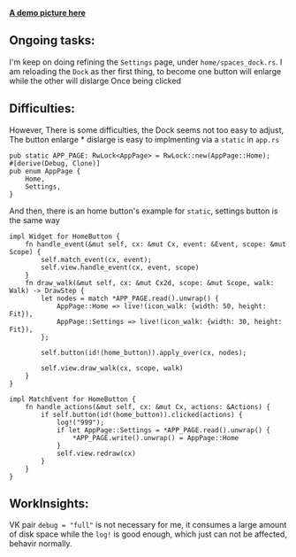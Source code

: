 [**A demo picture here**](https://github.com/Demolemon11/Demolemon11.github.io/blob/hotfix/2024-10-16_18-20-22.png)

## Ongoing tasks:
I'm keep on doing refining the `Settings` page, under `home/spaces_dock.rs`.
I am reloading the `Dock` as ther first thing,
to become one button will enlarge while the other will dislarge Once being clicked
## Difficulties:
However, There is some difficulties, the Dock seems not too easy to adjust,
The button enlarge * dislarge is easy to implmenting via a `static` in `app.rs`

```
pub static APP_PAGE: RwLock<AppPage> = RwLock::new(AppPage::Home);
#[derive(Debug, Clone)]
pub enum AppPage {
    Home,
    Settings,
}
```
And then, there is an home button's example for `static`, settings button is the same way
```
impl Widget for HomeButton {
    fn handle_event(&mut self, cx: &mut Cx, event: &Event, scope: &mut Scope) {
        self.match_event(cx, event);
        self.view.handle_event(cx, event, scope)
    }
    fn draw_walk(&mut self, cx: &mut Cx2d, scope: &mut Scope, walk: Walk) -> DrawStep {
        let nodes = match *APP_PAGE.read().unwrap() {
            AppPage::Home => live!(icon_walk: {width: 50, height: Fit}),
            AppPage::Settings => live!(icon_walk: {width: 30, height: Fit}),
        };

        self.button(id!(home_button)).apply_over(cx, nodes);

        self.view.draw_walk(cx, scope, walk)
    }
}

impl MatchEvent for HomeButton {
    fn handle_actions(&mut self, cx: &mut Cx, actions: &Actions) {
        if self.button(id!(home_button)).clicked(actions) {
            log!("999");
            if let AppPage::Settings = *APP_PAGE.read().unwrap() {
                *APP_PAGE.write().unwrap() = AppPage::Home
            }
            self.view.redraw(cx)
        }
    }
}
```
## WorkInsights:
VK pair `debug = "full"` is not necessary for me,
it consumes a large amount of disk space while the `log!` is good enough, which just can not be affected, behavir normally.

